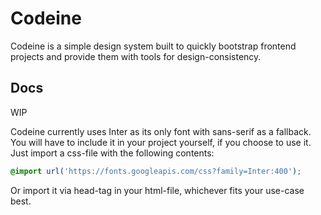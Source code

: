 # Codeine

Codeine is a simple design system built to quickly bootstrap frontend projects and provide them with tools for design-consistency.

## Docs

WIP

Codeine currently uses Inter as its only font with sans-serif as a fallback. You will have to include it in your project yourself, if you choose to use it. Just import a css-file with the following contents:

```css
@import url('https://fonts.googleapis.com/css?family=Inter:400');
```

Or import it via head-tag in your html-file, whichever fits your use-case best.
